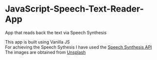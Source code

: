 # JavaScript-Speech-Text-Reader-App
App that reads back the text via Speech Synthesis

<div>This app is built using Vanilla JS</div>
<div>For achieving the Speech Sythesis I have used the <a href="https://developer.mozilla.org/en-US/docs/Web/API/SpeechSynthesis">Speech Synthesis API</a></div>
<div>The images are obtained from <a href="https://unsplash.com/">Unsplash</a></div>
